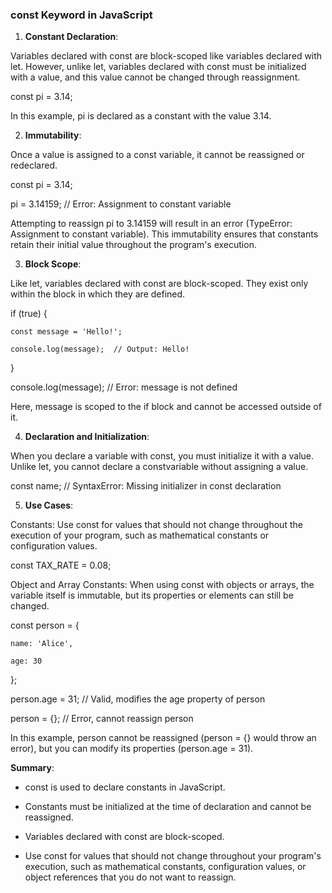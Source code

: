 ### const Keyword in JavaScript

1. **Constant Declaration**:

Variables declared with const are block-scoped like variables declared with let. However, unlike let, variables declared with const must be initialized with a value, and this value cannot be changed through reassignment.

const pi = 3.14;

In this example, pi is declared as a constant with the value 3.14.

2. **Immutability**:

Once a value is assigned to a const variable, it cannot be reassigned or redeclared.

const pi = 3.14;

pi = 3.14159;  // Error: Assignment to constant variable

Attempting to reassign pi to 3.14159 will result in an error (TypeError: Assignment to constant variable). This immutability ensures that constants retain their initial value throughout the program's execution.

3. **Block Scope**:

Like let, variables declared with const are block-scoped. They exist only within the block in which they are defined.

if (true) {

    const message = 'Hello!';

    console.log(message);  // Output: Hello!

}

console.log(message);  // Error: message is not defined

Here, message is scoped to the if block and cannot be accessed outside of it.

4. **Declaration and Initialization**:

When you declare a variable with const, you must initialize it with a value. Unlike let, you cannot declare a constvariable without assigning a value.

const name;  // SyntaxError: Missing initializer in const declaration

5. **Use Cases**:

Constants: Use const for values that should not change throughout the execution of your program, such as mathematical constants or configuration values.

const TAX_RATE = 0.08;

Object and Array Constants: When using const with objects or arrays, the variable itself is immutable, but its properties or elements can still be changed.

const person = {

    name: 'Alice',

    age: 30

};



person.age = 31;  // Valid, modifies the age property of person

person = {};      // Error, cannot reassign person

In this example, person cannot be reassigned (person = {} would throw an error), but you can modify its properties (person.age = 31).


**Summary**:

- const is used to declare constants in JavaScript.

- Constants must be initialized at the time of declaration and cannot be reassigned.

- Variables declared with const are block-scoped.

- Use const for values that should not change throughout your program's execution, such as mathematical constants, configuration values, or object references that you do not want to reassign.
